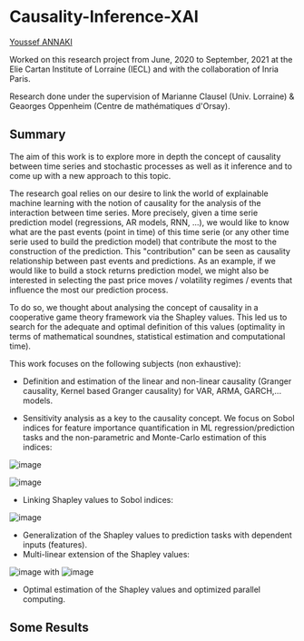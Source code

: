 # Causality-Inference-XAI

[Youssef ANNAKI](https://www.linkedin.com/in/youssef-annaki-a91ab5192/)

Worked on this research project from June, 2020 to September, 2021 at the Elie Cartan Institute of Lorraine (IECL) and with the collaboration of Inria Paris.

Research done under the supervision of Marianne Clausel (Univ. Lorraine) & Geaorges Oppenheim (Centre de mathématiques d'Orsay).


## Summary

The aim of this work is to explore more in depth the concept of causality between time series and stochastic processes as well as it inference and to come up with a new approach to this topic.

The research goal relies on our desire to link the world of explainable machine learning with the notion of causality for the analysis of the interaction between time series. More precisely, given a time serie prediction model (regressions, AR models, RNN, ...), we would like to know what are the past events (point in time) of this time serie (or any other time serie used to build the prediction model) that contribute the most to the construction of the prediction. This "contribution" can be seen as causality relationship between past events and predictions. As an example, if we would like to build a stock returns prediction model, we might also be interested in selecting the past price moves / volatility regimes / events that influence the most our prediction process.

To do so, we thought about analysing the concept of causality in a cooperative game theory framework via the Shapley values. This led us to search for the adequate and optimal definition of this values (optimality in terms of mathematical soundnes, statistical estimation and computational time).

This work focuses on the following subjects (non exhaustive):
- Definition and estimation of the linear and non-linear causality (Granger causality, Kernel based Granger causality) for VAR, ARMA, GARCH,... models.

- Sensitivity analysis as a key to the causality concept. We focus on Sobol indices for feature importance quantification in ML regression/prediction tasks and the non-parametric and Monte-Carlo estimation of this indices:

![image](https://github.com/YsfAnnaki/Causality-Inference-XAI/assets/134018406/06b84bc0-dd8d-4988-81f8-43f9b451e1d9)

![image](https://github.com/YsfAnnaki/Causality-Inference-XAI/assets/134018406/2c922250-1f4d-43a3-9b36-654153069103)

- Linking Shapley values to Sobol indices:

![image](https://github.com/YsfAnnaki/Causality-Inference-XAI/assets/134018406/5bac3ad2-5aa6-49be-a597-9dc5429ad112)

- Generalization of the Shapley values to prediction tasks with dependent inputs (features).
- Multi-linear extension of the Shapley values:

![image](https://github.com/YsfAnnaki/Causality-Inference-XAI/assets/134018406/4e03a4dc-433f-4a6e-80d7-e1e5fe4bfaef) with 
![image](https://github.com/YsfAnnaki/Causality-Inference-XAI/assets/134018406/3422aac9-15aa-4099-ba5c-fb7094d02822)

- Optimal estimation of the Shapley values and optimized parallel computing.

## Some Results


